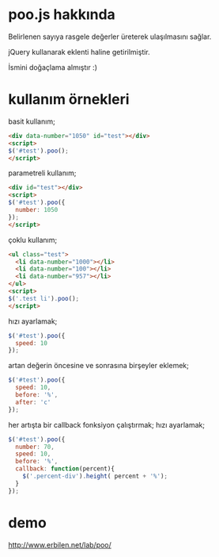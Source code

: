 poo.js hakkında
======

Belirlenen sayıya rasgele değerler üreterek ulaşılmasını sağlar.

jQuery kullanarak eklenti haline getirilmiştir.

İsmini doğaçlama almıştır :)

kullanım örnekleri
======
basit kullanım;
```html
<div data-number="1050" id="test"></div>
<script>
$('#test').poo();
</script>
```
parametreli kullanım;
```html
<div id="test"></div>
<script>
$('#test').poo({
  number: 1050
});
</script>
```

çoklu kullanım;
```html
<ul class="test">
  <li data-number="1000"></li>
  <li data-number="100"></li>
  <li data-number="957"></li>
</ul>
<script>
$('.test li').poo();
</script>
```

hızı ayarlamak;
```javascript
$('#test').poo({
  speed: 10
});
```

artan değerin öncesine ve sonrasına birşeyler eklemek;
```javascript
$('#test').poo({
  speed: 10,
  before: '%',
  after: 'c'
});
```

her artışta bir callback fonksiyon çalıştırmak;
hızı ayarlamak;
```javascript
$('#test').poo({
  number: 70,
  speed: 10,
  before: '%',
  callback: function(percent){
    $('.percent-div').height( percent + '%');
  }
});
```

demo
=====
http://www.erbilen.net/lab/poo/
